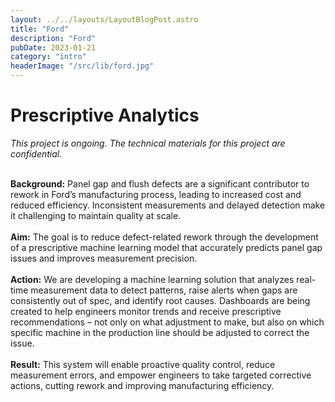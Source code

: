 ```yaml
---
layout: ../../layouts/LayoutBlogPost.astro
title: "Ford"
description: "Ford"
pubDate: 2023-01-21
category: "intro"
headerImage: "/src/lib/ford.jpg"
---
```


# Prescriptive Analytics

_This project is ongoing. The technical materials for this project are confidential._
<br><br>

**Background:** Panel gap and flush defects are a significant contributor to rework in Ford’s manufacturing process, leading to increased cost and reduced efficiency. Inconsistent measurements and delayed detection make it challenging to maintain quality at scale.
<br><br>
**Aim:** The goal is to reduce defect-related rework through the development of a prescriptive machine learning model that accurately predicts panel gap issues and improves measurement precision.
<br><br>
**Action:** We are developing a machine learning solution that analyzes real-time measurement data to detect patterns, raise alerts when gaps are consistently out of spec, and identify root causes. Dashboards are being created to help engineers monitor trends and receive prescriptive recommendations – not only on what adjustment to make, but also on which specific machine in the production line should be adjusted to correct the issue.
<br><br>
**Result:** This system will enable proactive quality control, reduce measurement errors, and empower engineers to take targeted corrective actions, cutting rework and improving manufacturing efficiency.


